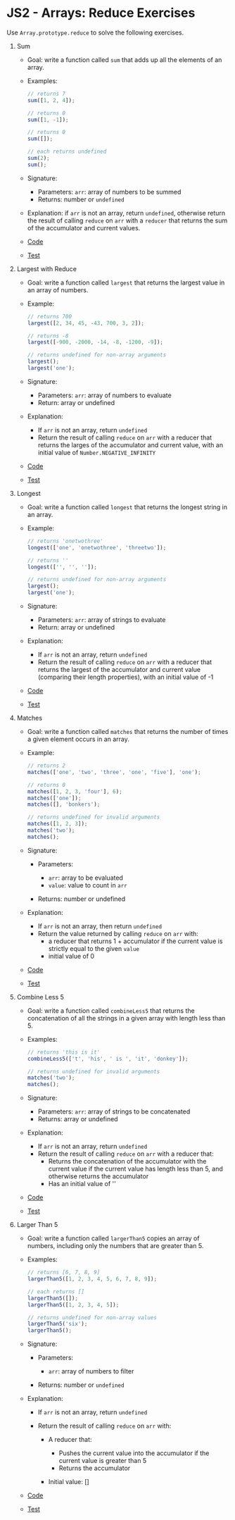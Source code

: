 # JS2 - Arrays: Reduce Exercises

Use `Array.prototype.reduce` to solve the following exercises.

1. Sum

   - Goal: write a function called `sum` that adds up all the elements of an array.
   - Examples:

     ```js
     // returns 7
     sum([1, 2, 4]);

     // returns 0
     sum([1, -1]);

     // returns 0
     sum([]);

     // each returns undefined
     sum(2);
     sum();
     ```

   - Signature:

     - Parameters: `arr`: array of numbers to be summed
     - Returns: number or `undefined`

   - Explanation: if `arr` is not an array, return `undefined`, otherwise return the result of calling `reduce` on `arr` with a `reducer` that returns the sum of the accumulator and current values.
   - [Code](sum.js)
   - [Test](sum.test.js)

2. Largest with Reduce

   - Goal: write a function called `largest` that returns the largest value in an array of numbers.
   - Example:

     ```js
     // returns 700
     largest([2, 34, 45, -43, 700, 3, 2]);

     // returns -8
     largest([-900, -2000, -14, -8, -1200, -9]);

     // returns undefined for non-array arguments
     largest();
     largest('one');
     ```

   - Signature:

     - Parameters: `arr`: array of numbers to evaluate
     - Return: array or undefined

   - Explanation:

     - If `arr` is not an array, return `undefined`
     - Return the result of calling `reduce` on `arr` with a reducer that returns the larges of the accumulator and current value, with an initial value of `Number.NEGATIVE_INFINITY`

   - [Code](largest.js)
   - [Test](largest.test.js)

3. Longest

   - Goal: write a function called `longest` that returns the longest string in an array.
   - Example:

     ```js
     // returns 'onetwothree'
     longest(['one', 'onetwothree', 'threetwo']);

     // returns ''
     longest(['', '', '']);

     // returns undefined for non-array arguments
     largest();
     largest('one');
     ```

   - Signature:

     - Parameters: `arr`: array of strings to evaluate
     - Return: array or undefined

   - Explanation:

     - If `arr` is not an array, return `undefined`
     - Return the result of calling `reduce` on `arr` with a reducer that returns the largest of the accumulator and current value (comparing their length properties), with an initial value of -1

   - [Code](longest.js)
   - [Test](longest.test.js)

4. Matches

   - Goal: write a function called `matches` that returns the number of times a given element occurs in an array.
   - Example:

     ```js
     // returns 2
     matches(['one', 'two', 'three', 'one', 'five'], 'one');

     // returns 0
     matches([1, 2, 3, 'four'], 6);
     matches(['one']);
     matches([], 'bonkers');

     // returns undefined for invalid arguments
     matches([1, 2, 3]);
     matches('two');
     matches();
     ```

   - Signature:

     - Parameters:

       - `arr`: array to be evaluated
       - `value`: value to count in `arr`

     - Returns: number or undefined

   - Explanation:

     - If `arr` is not an array, then return `undefined`
     - Return the value returned by calling `reduce` on `arr` with:
       - a reducer that returns 1 + accumulator if the current value is strictly equal to the given `value`
       - initial value of 0

   - [Code](matches.js)
   - [Test](matches.test.js)

5. Combine Less 5

   - Goal: write a function called `combineLess5` that returns the concatenation of all the strings in a given array with length less than 5.
   - Examples:

     ```js
     // returns 'this is it'
     combineLess5(['t', 'his', ' is ', 'it', 'donkey']);

     // returns undefined for invalid arguments
     matches('two');
     matches();
     ```

   - Signature:

     - Parameters: `arr`: array of strings to be concatenated
     - Returns: array or undefined

   - Explanation:

     - If `arr` is not an array, return `undefined`
     - Return the result of calling `reduce` on `arr` with a reducer that:
       - Returns the concatenation of the accumulator with the current value if the current value has length less than 5, and otherwise returns the accumulator
       - Has an initial value of ''

   - [Code](combine-less-5.js)
   - [Test](combine-less-5.test.js)

6. Larger Than 5

   - Goal: write a function called `largerThan5` copies an array of numbers, including only the numbers that are greater than 5.
   - Examples:

     ```js
     // returns [6, 7, 8, 9]
     largerThan5([1, 2, 3, 4, 5, 6, 7, 8, 9]);

     // each returns []
     largerThan5([]);
     largerThan5([1, 2, 3, 4, 5]);

     // returns undefined for non-array values
     largerThan5('six');
     largerThan5();
     ```

   - Signature:

     - Parameters:

       - `arr`: array of numbers to filter

     - Returns: number or `undefined`

   - Explanation:

     - If `arr` is not an array, return `undefined`
     - Return the result of calling `reduce` on `arr` with:

       - A reducer that:

         - Pushes the current value into the accumulator if the current value is greater than 5
         - Returns the accumulator

       - Initial value: []

   - [Code](larger-than-5.js)
   - [Test](larger-than-5.test.js)
